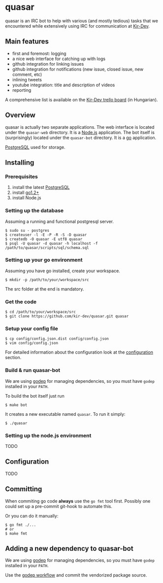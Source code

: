 # quasar

quasar is an IRC bot to help with various (and mostly tedious) tasks that we
encountered while extensively using IRC for communication at
[Kir-Dev](http://kir-dev.sch.bme.hu).

## Main features

* first and foremost: logging
* a nice web interface for catching up with logs
* github integration for linking issues
* github integration for notifications (new issue, closed issue, new comment, etc)
* inlining tweets
* youtube integration: title and description of videos
* reporting

A comprehensive list is available on the [Kir-Dev trello board](https://trello.com/b/HN5AgGe8/kir-dev-board) (in Hungarian).

## Overview

quasar is actually two separate applications. The web interface is located under
the `quasar-web` directory. It is a [Node.js](http://nodejs.org) application. The bot
itself is (surprisingly) located under the `quasar-bot` directory. It is a
[go](http://golang.org) application.

[PostgreSQL](http://www.postgresql.org/) used for storage.

## Installing

### Prerequisites

1. install the latest [PostgreSQL](http://www.postgresql.org/download/)
2. install [go1.2+](http://golang.org/doc/install#download)
3. install Node.js

### Setting up the database

Assuming a running and functional postgresql server.

    $ sudo su - postgres
    $ createuser -l -E -P -R -S -D quasar
    $ createdb -O quasar -E utf8 quasar
    $ psql -U quasar -d quasar -h localhost -f /path/to/quasar/scripts/sql/schema.sql

### Setting up your go environment

Assuming you have go installed, create your workspace.

    $ mkdir -p /path/to/your/workspace/src

The src folder at the end is mandatory.

### Get the code

    $ cd /path/to/your/workspace/src
    $ git clone https://github.com/kir-dev/quasar.git quasar

### Setup your config file

    $ cp config/config.json.dist config/config.json
    $ vim config/config.json

For detailed information about the configuration look at the
[configuration](#configuration) section.

### Build & run quasar-bot

We are using [godep](https://github.com/tools/godep) for managing dependencies,
so you must have `godep` installed in your `PATH`.

To build the bot itself just run

    $ make bot

It creates a new executable named `quasar`. To run it simply:

    $ ./quasar

### Setting up the node.js environment

TODO

## Configuration

TODO

## Committing

When commiting go code **always** use the `go fmt` tool first. Possibly one could
set up a pre-commit git-hook to automate this.

Or you can do it manually:

    $ go fmt ./...
    # or
    $ make fmt

## Adding a new dependency to quasar-bot

We are using [godep](https://github.com/tools/godep) for managing dependencies,
so you must have `godep` installed in your `PATH`.

Use the [godep workflow](https://github.com/tools/godep#add-or-update-a-dependency)
and commit the vendorized package source.